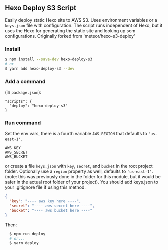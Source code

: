 ## Hexo Deploy S3 Script

Easily deploy static Hexo site to AWS S3. Uses environment variables or a
`keys.json` file with configuration. The script runs independent of Hexo, but
it uses the Hexo for generating the static site and looking up som
configurations.
Originally forked from 'meteor/hexo-s3-deploy'

### Install

```bash
$ npm install --save-dev hexo-deploy-s3
# or
$ yarn add hexo-deploy-s3 --dev
```

### Add a command

(in `package.json`):

```
"scripts": {
  "deploy": "hexo-deploy-s3"
}
```

### Run command

Set the env vars, there is a fourth variable `AWS_REGION` that defaults to `'us-east-1'`.

```
AWS_KEY
AWS_SECRET
AWS_BUCKET
```

or create a file `keys.json` with `key`, `secret`, and `bucket` in the root project folder. Optionally use a `region` property as well, defaults to `'us-east-1'`. (note: this was previously done in the folder for this module, but it would be safer in the actual root folder of your project). You should add keys.json to your .gitignore file if using this method.

```json
{
  "key": "---- aws key here ----",
  "secret": "---- aws secret here ----",
  "bucket": "---- aws bucket here ----"
}
```


Then:

```sh
  $ npm run deploy
  # or...
  $ yarn deploy
```

